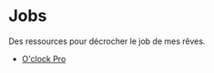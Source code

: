 # Jobs

Des ressources pour décrocher le job de mes rêves.

- [O'clock Pro](https://oclock-pro.slack.com/)
